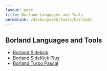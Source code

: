 ```yaml
---
layout: page
title: Borland Languages and Tools
permalink: /disks/pcx86/tools/borland/
---
```


Borland Languages and Tools
---------------------------

* [Borland Sidekick](sidekick/)
* [Borland SideKick Plus](skplus/)
* [Borland Turbo Pascal](pascal/)
